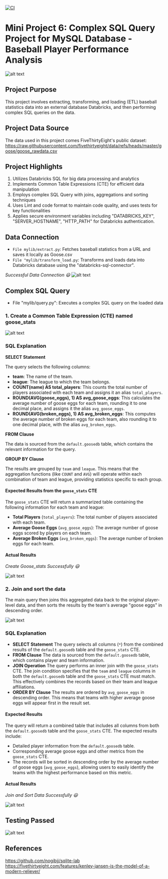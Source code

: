 [![CI](https://github.com/nogibjj/Jennifer_Complex_SQL/actions/workflows/cicd.yml/badge.svg)](https://github.com/nogibjj/Jennifer_Complex_SQL/actions/workflows/cicd.yml)

# Mini Project 6: Complex SQL Query Project for MySQL Database - Baseball Player Performance Analysis

![alt text](image-9.png)

## Project Purpose
This project involves extracting, transforming, and loading (ETL) baseball statistics data into an external database Databricks, and then performing complex SQL queries on the data.

## Project Data Source
The data used in this project comes FiveThirtyEight's public dataset: https://raw.githubusercontent.com/fivethirtyeight/data/refs/heads/master/goose/goose_rawdata.csv 

## Project Highlights
1. Utilizes Databricks SQL for big data processing and analytics
2. Implements Common Table Expressions (CTE) for efficient data manipulation
3. Employs complex SQL Query with joins, aggregations and sorting techniques
4. Uses Lint and code format to maintain code quality, and uses tests for key functionalities
5. Applies secure environment variables including "DATABRICKS_KEY", "SERVER_HOSTNAME", "HTTP_PATH" for Databricks authentication.

## Data Connection

* `File mylib/extract.py`: Fetches baseball statistics from a URL and saves it locally as Goose.csv
* `File "mylib/transform_load.py`: Transforms and loads data into Databricks database using the "databricks-sql-connector". 

*Successful Data Connection 😃*
![alt text](image.png)


## Complex SQL Query

* File "mylib/query.py": Executes a complex SQL query on the loaded data

### 1. Create a Common Table Expression (CTE) named goose_stats

![alt text](image-2.png)

### SQL Explanation

**SELECT Statement**

The query selects the following columns:

- **team**: The name of the team.
- **league**: The league to which the team belongs.
- **COUNT(name) AS total_players**: This counts the total number of players associated with each team and assigns it an alias `total_players`.
- **ROUND(AVG(goose_eggs), 1) AS avg_goose_eggs**: This calculates the average number of goose eggs for each team, rounding it to one decimal place, and assigns it the alias `avg_goose_eggs`.
- **ROUND(AVG(broken_eggs), 1) AS avg_broken_eggs**: This computes the average number of broken eggs for each team, also rounding it to one decimal place, with the alias `avg_broken_eggs`.

**FROM Clause**

The data is sourced from the `default.goosedb` table, which contains the relevant information for the query.

**GROUP BY Clause**

The results are grouped by `team` and `league`. This means that the aggregation functions (like `COUNT` and `AVG`) will operate within each combination of team and league, providing statistics specific to each group.

#### Expected Results from the `goose_stats` CTE

The `goose_stats` CTE will return a summarized table containing the following information for each team and league:

- **Total Players** (`total_players`): The total number of players associated with each team.
- **Average Goose Eggs** (`avg_goose_eggs`): The average number of goose eggs scored by players on each team.
- **Average Broken Eggs** (`avg_broken_eggs`): The average number of broken eggs for each team.

#### Actual Results

*Create Goose_stats Successfully 😃*

![alt text](image-5.png)

### 2. Join and sort the data

The main query then joins this aggregated data back to the original player-level data, and then sorts the results by the team's average "goose eggs" in descending order.

![alt text](image-3.png)

### SQL Explanation

- **SELECT Statement**
The query selects all columns (`*`) from the combined results of the `default.goosedb` table and the `goose_stats` CTE.
- **FROM Clause**
The data is sourced from the `default.goosedb` table, which contains player and team information.
- **JOIN Operation**
The query performs an inner join with the `goose_stats` CTE. The join condition specifies that the `team` and `league` columns in both the `default.goosedb` table and the `goose_stats` CTE must match. This effectively combines the records based on their team and league affiliations.
- **ORDER BY Clause**
The results are ordered by `avg_goose_eggs` in descending order. This means that teams with higher average goose eggs will appear first in the result set.

#### Expected Results
The query will return a combined table that includes all columns from both the `default.goosedb` table and the `goose_stats` CTE. The expected results include:

- Detailed player information from the `default.goosedb` table.
- Corresponding average goose eggs and other metrics from the `goose_stats` CTE.
- The records will be sorted in descending order by the average number of goose eggs (`avg_goose_eggs`), allowing users to easily identify the teams with the highest performance based on this metric.


#### Actual Results

*Join and Sort Data Successfully 😃*

![alt text](image-6.png)

## Testing Passed

![alt text](image-10.png)


## References
https://github.com/nogibjj/sqlite-lab
https://fivethirtyeight.com/features/kenley-jansen-is-the-model-of-a-modern-reliever/ 

